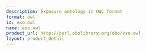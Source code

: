 ```yaml
---
description: Exposure ontology in OWL format
format: owl
id: exo.owl
name: exo.owl
product_url: http://purl.obolibrary.org/obo/exo.owl
layout: product_detail
---
```

